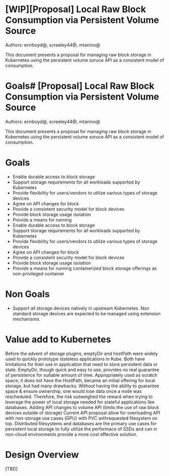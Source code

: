 # [WIP][Proposal] Local Raw Block Consumption via Persistent Volume Source

Authors: erinboyd@, screeley44@, mtanino@

This document presents a proposal for managing raw block storage in Kubernetes using the persistent volume soruce API as a consistent model
of consumption.

# Goals# [Proposal] Local Raw Block Consumption via Persistent Volume Source

Authors: erinboyd@, screeley44@, mtanino@

This document presents a proposal for managing raw block storage in Kubernetes using the persistent volume soruce API as a consistent model
of consumption.

# Goals
* Enable durable access to block storage
* Support storage requirements for all workloads supported by Kubernetes
* Provide flexibility for users/vendors to utilize various types of storage devices
* Agree on API changes for block
* Provide a consistent security model for block devices 
* Provide block storage usage isolation
* Provide a means for running 
* Enable durable access to block storage
* Support storage requirements for all workloads supported by Kubernetes
* Provide flexibility for users/vendors to utilize various types of storage devices
* Agree on API changes for block
* Provide a consistent security model for block devices 
* Provide block storage usage isolation
* Provide a means for running containerized block storage offerings as non-privileged container

# Non Goals
* Support all storage devices natively in upstream Kubernetes. Non standard storage devices are expected to be managed using extension mechanisms.
   
# Value add to Kubernetes

  Before the advent of storage plugins, emptyDir and hostPath were widely used to quickly prototype stateless applications in Kube. 
  Both have limitations for their use in application that need to store persistent data or state. 
  EmptyDir, though quick and easy to use, provides no real guarantee of persistence for suitable amount of time. 
  Appropriately used as scratch space, it does not have the HostPath, became an initial offering for local storage, but had many drawbacks. Without having the ability to guarantee space & ensure ownership, one would lose data once a node was rescheduled. Therefore, the risk outweighed the reward when trying to  leverage the power of local storage needed for stateful applications like databases.
  Adding API changes to volume API (limits the use of raw block devices outside of storage)
  Current API proposal allow for overloading API with non-storage use cases (GPU) with PVC withrequested filesystem on top.
  Distributed filesystems and databases are the primary use cases for persistent local storage to fully utilize the performace of SSDs 
  and can in non-cloud environments provide a more cost effective solution.
    
# Design Overview

[TBD]
